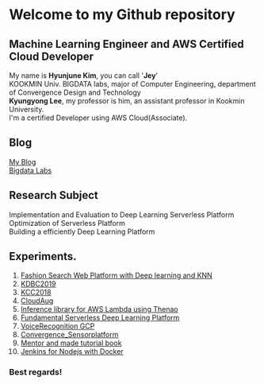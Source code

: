 
# Welcome to my Github repository
## Machine Learning Engineer and AWS Certified Cloud Developer

My name is **Hyunjune Kim**, you can call '**Jey**'<br>
KOOKMIN Univ. BIGDATA labs, major of Computer Engineering, department of Convergence Design and Technology<br>
**Kyungyong Lee**, my professor is him, an assistant professor in Kookmin University.<br>
I'm a certified Developer using AWS Cloud(Associate).<br>

## Blog
[My Blog](https://blog.naver.com/4u_olion)<br>
[Bigdata Labs](http://kmubigdata.cloud/)

## Research Subject
Implementation and Evaluation to Deep Learning Serverless Platform<br>
Optimization of Serverless Platform<br>
Building a efficiently Deep Learning Platform

## Experiments.

1. [Fashion Search Web Platform with Deep learning and KNN](https://github.com/oryondark/StarAdmin-Free-Bootstrap-Admin-Template)
2. [KDBC2019](./KDBC2019)
3. [KCC2018](https://www.eiric.or.kr/literature/ser_view.php?searchCate=literature&SnxGubun=INLE&mode=total&SnxGubun=INME&gu=INME000F6&cmd=qryview&SnxIndxNum=214960&q1_yy=2018&q1_mm=06&rownum=2&f1=MN&q1=%C0%CC%C0%BA%C1%A4&totalCnt=46)
4. [CloudAug](https://github.com/oryondark/CloudAug)
5. [Inference library for AWS Lambda using Thenao](https://github.com/oryondark/ServerlessMLInferenceLIB)
6. [Fundamental Serverless Deep Learning Platform](https://github.com/oryondark/Fundamental_Serverelss_WebAPP)
7. [VoiceRecognition GCP](https://github.com/oryondark/VoiceRecognitionGCP)
8. [Convergence_Sensorplatform](https://github.com/oryondark/CRC-Sensor-platform)
9. [Mentor and made tutorial book](https://air.cs.kookmin.ac.kr/)
10. [Jenkins for Nodejs with Docker](https://github.com/oryondark/jenkins_workshop_hjkim)

### Best regards!
